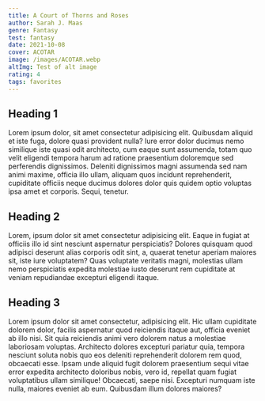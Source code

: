 ```yaml
---
title: A Court of Thorns and Roses
author: Sarah J. Maas
genre: Fantasy
test: fantasy
date: 2021-10-08
cover: ACOTAR
image: /images/ACOTAR.webp
altImg: Test of alt image
rating: 4
tags: favorites
---
```


## Heading 1

Lorem ipsum dolor, sit amet consectetur adipisicing elit. Quibusdam aliquid et iste fuga, dolore quasi provident nulla? Iure error dolor ducimus nemo similique iste quasi odit architecto, cum eaque sunt assumenda, totam quo velit eligendi tempora harum ad ratione praesentium doloremque sed perferendis dignissimos. Deleniti dignissimos magni assumenda sed nam animi maxime, officia illo ullam, aliquam quos incidunt reprehenderit, cupiditate officiis neque ducimus dolores dolor quis quidem optio voluptas ipsa amet et corporis. Sequi, tenetur.

## Heading 2

Lorem, ipsum dolor sit amet consectetur adipisicing elit. Eaque in fugiat at officiis illo id sint nesciunt aspernatur perspiciatis? Dolores quisquam quod adipisci deserunt alias corporis odit sint, a, quaerat tenetur aperiam maiores sit, iste iure voluptatem? Quas voluptate veritatis magni, molestias ullam nemo perspiciatis expedita molestiae iusto deserunt rem cupiditate at veniam repudiandae excepturi eligendi itaque.


## Heading 3
Lorem ipsum dolor sit amet consectetur, adipisicing elit. Hic ullam cupiditate dolorem dolor, facilis aspernatur quod reiciendis itaque aut, officia eveniet ab illo nisi. Sit quia reiciendis animi vero dolorem natus a molestiae laboriosam voluptas. Architecto dolores excepturi pariatur quia, tempora nesciunt soluta nobis quo eos deleniti reprehenderit dolorem rem quod, obcaecati esse. Ipsam unde aliquid fugit dolorem praesentium sequi vitae error expedita architecto doloribus nobis, vero id, repellat quam fugiat voluptatibus ullam similique! Obcaecati, saepe nisi. Excepturi numquam iste nulla, maiores eveniet ab eum. Quibusdam illum dolores maiores?